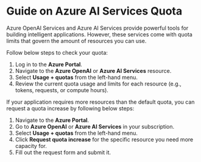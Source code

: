 # Guide on Azure AI Services Quota 

Azure OpenAI Services and Azure AI Services provide powerful tools for building intelligent applications. However, these services come with quota limits that govern the amount of resources you can use. 

Follow below steps to check your quota: 

1. Log in to the **Azure Portal**.
2. Navigate to the **Azure OpenAI** or **Azure AI Services** resource.
3. Select **Usage + quotas** from the left-hand menu.
4. Review the current quota usage and limits for each resource (e.g., tokens, requests, or compute hours).

If your application requires more resources than the default quota, you can request a quota increase by following below steps:

1. Navigate to the **Azure Portal**.
2. Go to **Azure OpenAI** or **Azure AI Services** in your subscription.
3. Select **Usage + quotas** from the left-hand menu.
4. Click **Request quota increase** for the specific resource you need more capacity for.
5. Fill out the request form and submit it.

